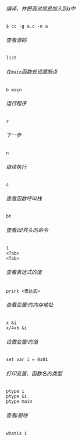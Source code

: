 ###### 编译，并把调试信息加入到a中
	$ cc -g a.c -o a

###### 查看源码
	list

###### 在`main`函数处设置断点
	b main

###### 运行程序
	r

###### 下一步
	n

###### 继续执行
	c

###### 查看函数呼叫栈
	bt

###### 查看以l开头的命令
	l
	<Tab>
	<Tab>

###### 查看表达式的值
	print <表达式>

###### 查看变量i的内存地址
	x &i
	x/4xb &i

###### 设置变量i的值
	set var i = 0x01

###### 打印变量、函数名的类型
	ptype i
	ptype &i
	ptype main

###### 查看i是啥
	whatis i

